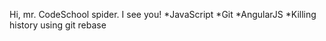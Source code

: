 Hi, mr. CodeSchool spider. I see you!
*JavaScript
*Git
*AngularJS
*Killing history using git rebase 
